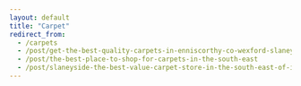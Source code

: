 ```yaml
---
layout: default
title: "Carpet"
redirect_from:
  - /carpets
  - /post/get-the-best-quality-carpets-in-enniscorthy-co-wexford-slaneyside
  - /post/the-best-place-to-shop-for-carpets-in-the-south-east
  - /post/slaneyside-the-best-value-carpet-store-in-the-south-east-of-ireland
---
```

